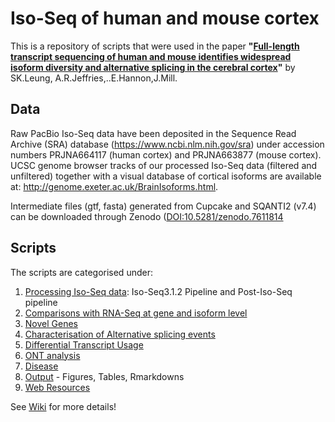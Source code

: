 # Iso-Seq of human and mouse cortex 

This is a repository of scripts that were used in the paper **"[Full-length transcript sequencing of human and mouse identifies widespread isoform diversity and alternative splicing in the cerebral cortex](https://www.sciencedirect.com/science/article/pii/S2211124721015047?via%3Dihub#da0010)"** by SK.Leung, A.R.Jeffries,..E.Hannon,J.Mill. 

## Data
Raw PacBio Iso-Seq data have been deposited in the Sequence Read Archive (SRA) database (https://www.ncbi.nlm.nih.gov/sra) under accession numbers PRJNA664117 (human cortex) and PRJNA663877 (mouse cortex). UCSC genome browser tracks of our processed Iso-Seq data (filtered and unfiltered) together with a visual database of cortical isoforms are available at: http://genome.exeter.ac.uk/BrainIsoforms.html.

Intermediate files (gtf, fasta) generated from Cupcake and SQANTI2 (v7.4) can be downloaded through Zenodo ([DOI:10.5281/zenodo.7611814](https://zenodo.org/record/7611814#.Y-DzwnbP2Ul)

## Scripts
The scripts are categorised under: 
1. [Processing Iso-Seq data](#processing-iso-seq-data): Iso-Seq3.1.2 Pipeline and Post-Iso-Seq pipeline 
2. [Comparisons with RNA-Seq at gene and isoform level](#comparisons-with-rna-seq)
3. [Novel Genes](#novel-genes)
4. [Characterisation of Alternative splicing events](#alternative-splicing-events)
5. [Differential Transcript Usage](#differential-transcript-usage)
6. [ONT analysis](#ont-analysis) 
7. [Disease](#disease)
8. [Output](#output) - Figures, Tables, Rmarkdowns  
9. [Web Resources](#web_resources )

See [Wiki](https://github.com/SziKayLeung/Whole_Transcriptome_Paper/wiki) for more details!
